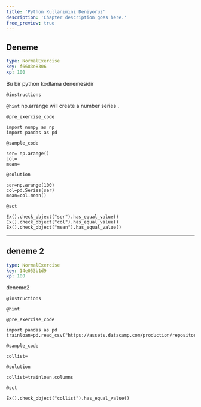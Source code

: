 ```yaml
---
title: 'Python Kullanımını Deniyoruz'
description: 'Chapter description goes here.'
free_preview: true
---
```


## Deneme

```yaml
type: NormalExercise
key: f6683e8306
xp: 100
```

Bu bir python kodlama denemesidir

`@instructions`


`@hint`
np.arrange will create a  number series .

`@pre_exercise_code`
```{python}
import numpy as np 
import pandas as pd 

```

`@sample_code`
```{python}
ser= np.arange()
col=
mean=
```

`@solution`
```{python}
ser=np.arange(100)
col=pd.Series(ser)
mean=col.mean()
```

`@sct`
```{python}
Ex().check_object("ser").has_equal_value()
Ex().check_object("col").has_equal_value()
Ex().check_object("mean").has_equal_value()
```

---

## deneme 2

```yaml
type: NormalExercise
key: 14e053b1d9
xp: 100
```

deneme2

`@instructions`


`@hint`


`@pre_exercise_code`
```{python}
import pandas as pd 
trainloan=pd.read_csv("https://assets.datacamp.com/production/repositories/4802/datasets/110bceb7393170db1d6b7921782d81074df70556/train_loan.csv")

```

`@sample_code`
```{python}
collist=
```

`@solution`
```{python}
collist=trainloan.columns
```

`@sct`
```{python}
Ex().check_object("collist").has_equal_value()
```
